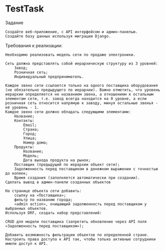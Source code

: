 # TestTask
Задание

    Создайте веб-приложение, с API интерфейсом и админ-панелью.
    Создайте базу данных используя миграции Django.

Требования к реализации:

    Необходимо реализовать модель сети по продаже электроники.

    Сеть должна представлять собой иерархическую структуру из 3 уровней:
        Завод;
        Розничная сеть;
        Индивидуальный предприниматель.

    Каждое звено сети ссылается только на одного поставщика оборудования (не обязательно предыдущего по иерархии). Важно отметить, что уровень иерархии определяется не названием звена, а отношением к остальным элементам сети, т.е. завод всегда находится на 0 уровне, а если розничная сеть относится напрямую к заводу, минуя остальные звенья - её уровень - 1.
    Каждое звено сети должно обладать следующими элементами:
        Название;
        Контакты:
            Email;
            Страна;
            Город;
            Улица;
            Номер дома;
        Продукты:
            Название;
            Модель;
            Дата выхода продукта на рынок;
        Поставщик (предыдущий по иерархии объект сети);
        Задолженность перед поставщиком в денежном выражении с точностью до копеек;
        Время создания (заполняется автоматически при создании).
    Сделать вывод в админ-панели созданных объектов

    На странице объекта сети добавить:
        ссылку на «Поставщика»;
        фильтр по названию города;
        «admin action», очищающий задолженность перед поставщиком у выбранных объектов.
    Используя DRF, создать набор представлений:

    CRUD для модели поставщика (запретить обновление через API поля «Задолженность перед поставщиком»);

    Добавить возможность фильтрации объектов по определенной стране.
    Настроить права доступа к API так, чтобы только активные сотрудники имели доступ к API.
